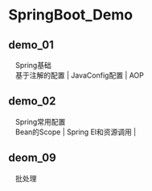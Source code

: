 # SpringBoot_Demo

## demo_01
&emsp;Spring基础  
&emsp;基于注解的配置 | JavaConfig配置 | AOP

## demo_02
&emsp;Spring常用配置  
&emsp;Bean的Scope | Spring El和资源调用 | 

## deom_09
&emsp;批处理

